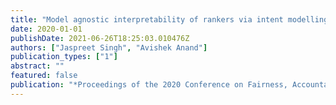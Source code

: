 ```yaml
---
title: "Model agnostic interpretability of rankers via intent modelling"
date: 2020-01-01
publishDate: 2021-06-26T18:25:03.010476Z
authors: ["Jaspreet Singh", "Avishek Anand"]
publication_types: ["1"]
abstract: ""
featured: false
publication: "*Proceedings of the 2020 Conference on Fairness, Accountability, and Transparency*"
---
```


